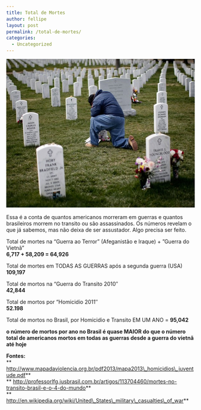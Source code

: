 ```yaml
---
title: Total de Mortes
author: fellipe
layout: post
permalink: /total-de-mortes/
categories:
  - Uncategorized
---
```

[<img class="size-full wp-image-213 aligncenter" alt="Iraq+War+Soldier+Death+Toll+Hits+4000+-OriRqX9ZKBl" src="/img/posts/2014/07/Iraq+War+Soldier+Death+Toll+Hits+4000+-OriRqX9ZKBl.jpg" width="594" height="396" />][1]

Essa é a conta de quantos americanos morreram em guerras e quantos brasileiros morrem no transito ou são assassinados. Os números revelam o que já sabemos, mas não deixa de ser assustador. Algo precisa ser feito.

Total de mortes na &#8220;Guerra ao Terror&#8221; (Afeganistão e Iraque) + &#8221;Guerra do Vietnã&#8221;  
**6,717 + **58,209 = 64,926****

<span style="font-size: 1em;">Total de mortes em TODAS AS GUERRAS após a segunda guerra (USA)<br /> </span><strong style="font-size: 1em;">109,197</strong>

Total de mortos na &#8220;Guerra do Transito 2010&#8243;  
**42,844**

Total de mortos por &#8220;Homicidio 2011&#8243;  
**52.198**

Total de mortos no Brasil, por Homicidio e Transito EM UM ANO = **95,042**

**o número de mortos por ano no Brasil é quase MAIOR do que o número total de americanos mortos em todas as guerras desde a guerra do vietnã até hoje**

**Fontes:**  
** http://www.mapadaviolencia.org.br/pdf2013/mapa2013\_homicidios\_juventude.pdf**  
** http://professorlfg.jusbrasil.com.br/artigos/113704460/mortes-no-transito-brasil-e-o-4-do-mundo**  
** http://en.wikipedia.org/wiki/United\_States\_military\_casualties\_of_war**

 [1]: /img/posts/2014/07/Iraq+War+Soldier+Death+Toll+Hits+4000+-OriRqX9ZKBl.jpg